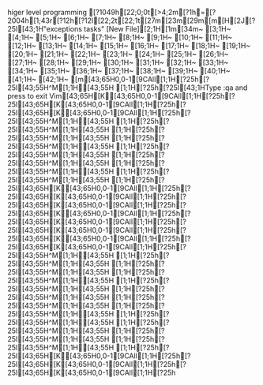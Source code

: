 higer level programming
[?1049h[22;0;0t[>4;2m[?1h=[?2004h[1;43r[?12h[?12l[22;2t[22;1t[27m[23m[29m[m[H[2J[?25l[43;1H"exceptions tasks" [New File][2;1H[1m[34m~                                                                                 [3;1H~                                                                                 [4;1H~                                                                                 [5;1H~                                                                                 [6;1H~                                                                                 [7;1H~                                                                                 [8;1H~                                                                                 [9;1H~                                                                                 [10;1H~                                                                                 [11;1H~                                                                                 [12;1H~                                                                                 [13;1H~                                                                                 [14;1H~                                                                                 [15;1H~                                                                                 [16;1H~                                                                                 [17;1H~                                                                                 [18;1H~                                                                                 [19;1H~                                                                                 [20;1H~                                                                                 [21;1H~                                                                                 [22;1H~                                                                                 [23;1H~                                                                                 [24;1H~                                                                                 [25;1H~                                                                                 [26;1H~                                                                                 [27;1H~                                                                                 [28;1H~                                                                                 [29;1H~                                                                                 [30;1H~                                                                                 [31;1H~                                                                                 [32;1H~                                                                                 [33;1H~                                                                                 [34;1H~                                                                                 [35;1H~                                                                                 [36;1H~                                                                                 [37;1H~                                                                                 [38;1H~                                                                                 [39;1H~                                                                                 [40;1H~                                                                                 [41;1H~                                                                                 [42;1H~                                                                                 [m[43;65H0,0-1[9CAll[1;1H[?25h[?25l[43;55H^M[1;1H[43;55H  [1;1H[?25h[?25l[43;1HType  :qa  and press <Enter> to exit Vim[43;65H[K[43;65H0,0-1[9CAll[1;1H[?25h[?25l[43;65H[K[43;65H0,0-1[9CAll[1;1H[?25h[?25l[43;65H[K[43;65H0,0-1[9CAll[1;1H[?25h[?25l[43;55H^M[1;1H[43;55H  [1;1H[?25h[?25l[43;55H^M[1;1H[43;55H  [1;1H[?25h[?25l[43;55H^M[1;1H[43;55H  [1;1H[?25h[?25l[43;55H^M[1;1H[43;55H  [1;1H[?25h[?25l[43;55H^M[1;1H[43;55H  [1;1H[?25h[?25l[43;55H^M[1;1H[43;55H  [1;1H[?25h[?25l[43;55H^M[1;1H[43;55H  [1;1H[?25h[?25l[43;55H^M[1;1H[43;55H  [1;1H[?25h[?25l[43;65H[K[43;65H0,0-1[9CAll[1;1H[?25h[?25l[43;65H[K[43;65H0,0-1[9CAll[1;1H[?25h[?25l[43;65H[K[43;65H0,0-1[9CAll[1;1H[?25h[?25l[43;65H[K[43;65H0,0-1[9CAll[1;1H[?25h[?25l[43;65H[K[43;65H0,0-1[9CAll[1;1H[?25h[?25l[43;65H[K[43;65H0,0-1[9CAll[1;1H[?25h[?25l[43;65H[K[43;65H0,0-1[9CAll[1;1H[?25h[?25l[43;65H[K[43;65H0,0-1[9CAll[1;1H[?25h[?25l[43;55H^M[1;1H[43;55H  [1;1H[?25h[?25l[43;55H^M[1;1H[43;55H  [1;1H[?25h[?25l[43;55H^M[1;1H[43;55H  [1;1H[?25h[?25l[43;55H^M[1;1H[43;55H  [1;1H[?25h[?25l[43;55H^M[1;1H[43;55H  [1;1H[?25h[?25l[43;55H^M[1;1H[43;55H  [1;1H[?25h[?25l[43;55H^M[1;1H[43;55H  [1;1H[?25h[?25l[43;55H^M[1;1H[43;55H  [1;1H[?25h[?25l[43;55H^M[1;1H[43;55H  [1;1H[?25h[?25l[43;55H^M[1;1H[43;55H  [1;1H[?25h[?25l[43;55H^M[1;1H[43;55H  [1;1H[?25h[?25l[43;55H^M[1;1H[43;55H  [1;1H[?25h[?25l[43;65H[K[43;65H0,0-1[9CAll[1;1H[?25h[?25l[43;65H[K[43;65H0,0-1[9CAll[1;1H[?25h[?25l[43;65H[K[43;65H0,0-1[9CAll[1;1H[?25h